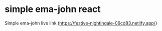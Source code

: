 # simple ema-john react 

Simple ema-john live link (https://festive-nightingale-06cd83.netlify.app/)





